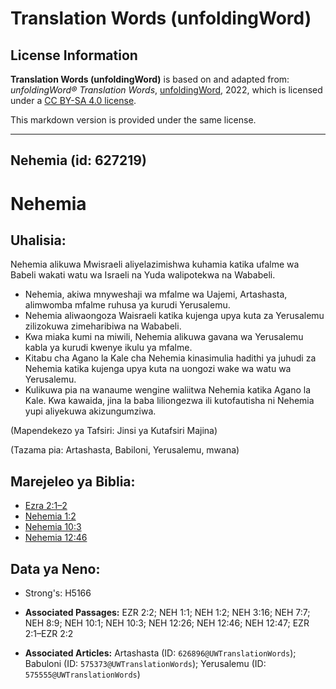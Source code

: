 # Translation Words (unfoldingWord)

## License Information

**Translation Words (unfoldingWord)** is based on and adapted from: _unfoldingWord® Translation Words_, [unfoldingWord](https://unfoldingword.org/utw), 2022, which is licensed under a [CC BY-SA 4.0 license](https://creativecommons.org/licenses/by-sa/4.0/legalcode.en).

This markdown version is provided under the same license.



--------------------------------

## Nehemia (id: 627219)

Nehemia
=======

Uhalisia:
---------

Nehemia alikuwa Mwisraeli aliyelazimishwa kuhamia katika ufalme wa Babeli wakati watu wa Israeli na Yuda walipotekwa na Wababeli.

* Nehemia, akiwa mnyweshaji wa mfalme wa Uajemi, Artashasta, alimwomba mfalme ruhusa ya kurudi Yerusalemu.
* Nehemia aliwaongoza Waisraeli katika kujenga upya kuta za Yerusalemu zilizokuwa zimeharibiwa na Wababeli.
* Kwa miaka kumi na miwili, Nehemia alikuwa gavana wa Yerusalemu kabla ya kurudi kwenye ikulu ya mfalme.
* Kitabu cha Agano la Kale cha Nehemia kinasimulia hadithi ya juhudi za Nehemia katika kujenga upya kuta na uongozi wake wa watu wa Yerusalemu.
* Kulikuwa pia na wanaume wengine waliitwa Nehemia katika Agano la Kale. Kwa kawaida, jina la baba liliongezwa ili kutofautisha ni Nehemia yupi aliyekuwa akizungumziwa.

(Mapendekezo ya Tafsiri: Jinsi ya Kutafsiri Majina)

(Tazama pia: Artashasta, Babiloni, Yerusalemu, mwana)

Marejeleo ya Biblia:
--------------------

* [Ezra 2:1–2](https://ref.ly/Ezra2:1-Ezra2:2)
* [Nehemia 1:2](https://ref.ly/Neh1:2)
* [Nehemia 10:3](https://ref.ly/Neh10:3)
* [Nehemia 12:46](https://ref.ly/Neh12:46)

Data ya Neno:
-------------

* Strong's: H5166

* **Associated Passages:** EZR 2:2; NEH 1:1; NEH 1:2; NEH 3:16; NEH 7:7; NEH 8:9; NEH 10:1; NEH 10:3; NEH 12:26; NEH 12:46; NEH 12:47; EZR 2:1–EZR 2:2
* **Associated Articles:** Artashasta (ID: `626896@UWTranslationWords`); Babuloni (ID: `575373@UWTranslationWords`); Yerusalemu (ID: `575555@UWTranslationWords`)

